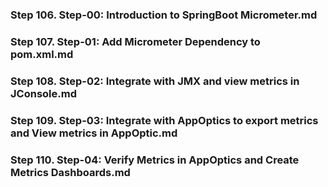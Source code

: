  
### Step 106. Step-00: Introduction to SpringBoot Micrometer.md

### Step 107. Step-01: Add Micrometer Dependency to pom.xml.md


### Step 108. Step-02: Integrate with JMX and view metrics in JConsole.md


### Step 109. Step-03: Integrate with AppOptics to export metrics and View metrics in AppOptic.md

 
### Step 110. Step-04: Verify Metrics in AppOptics and Create Metrics Dashboards.md
